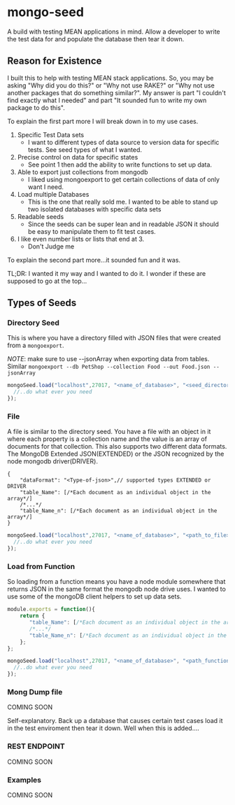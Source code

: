 # mongo-seed
A build with testing MEAN applications in mind. Allow a developer to write the test data for and populate the database then tear it down.

## Reason for Existence

I built this to help with testing MEAN stack applications. So, you may be asking "Why did you do this?" or "Why not use RAKE?" 
or "Why not use another packages that do something similar?". My answer is part "I couldn't find exactly what I needed" and 
part "It sounded fun to write my own package to do this". 

To explain the first part more I will break down in to my use cases. 

1. Specific Test Data sets
   - I want to different types of data source to version data for specific tests. See seed types of what I wanted.
2. Precise control on data for specific states
   - See point 1 then add the ability to write functions to set up data.
3. Able to export just collections from mongodb 
    - I liked using mongoexport to get certain collections of data of only want I need.
4. Load multiple Databases
    - This is the one that really sold me. I wanted to be able to stand up two isolated databases with specific data sets
5. Readable seeds
    - Since the seeds can be super lean and in readable JSON it should be easy to manipulate them to fit test cases.
6. I like even number lists or lists that end at 3.
    - Don't Judge me

To explain the second part more...it sounded fun and it was.

TL;DR: I wanted it my way and I wanted to do it. I wonder if these are supposed to go at the top...

## Types of Seeds

### Directory Seed

This is where you have a directory filled with JSON files that were created from a ```mongoexport```.

_NOTE_: make sure to use --jsonArray when exporting data from tables. Similar ```mongoexport --db PetShop --collection Food --out Food.json --jsonArray```

```javascript
mongoSeed.load("localhost",27017, "<name_of_database>", "<seed_directory>", "dir", function (err) {
  //..do what ever you need
});
```

### File

A file is similar to the directory seed. You have a file with an object in it where each property is a collection name and the value is an array of documents for that collection.
This also supports two different data formats. The MongoDB Extended JSON(EXTENDED) or the JSON recognized by the node mongodb driver(DRIVER). 

```text
{
    "dataFormat": "<Type-of-json>",// supported types EXTENDED or DRIVER
    "table_Name": [/*Each document as an individual object in the array*/]
    /*...*/
    "table_Name_n": [/*Each document as an individual object in the array*/]
}
```

```javascript
mongoSeed.load("localhost",27017, "<name_of_database>", "<path_to_file>", "file", function (err) {
  //..do what ever you need
});
```

### Load from Function

So loading from a function means you have a node module somewhere that returns JSON in the same format the mongodb node drive uses. I wanted to use some of the mongoDB client helpers to set up data sets.

```javascript
module.exports = function(){
    return {
       "table_Name": [/*Each document as an individual object in the array*/]
       /*...*/
       "table_Name_n": [/*Each document as an individual object in the array*/]
    };
};
```

```javascript
mongoSeed.load("localhost",27017, "<name_of_database>", "<path_function_def>", "function", function (err) {
  //..do what ever you need
});
```


### Mong Dump file

COMING SOON

Self-explanatory. Back up a database that causes certain test cases load it in the test enviroment then tear it down. Well when this is added....


### REST ENDPOINT

COMING SOON


### Examples

COMING SOON
